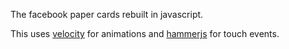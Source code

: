 The facebook paper cards rebuilt in javascript.

This uses [velocity](velocityjs.org) for animations and [hammerjs](https://github.com/hammerjs/hammer.js) for touch events.